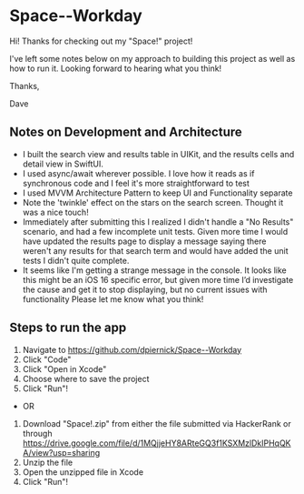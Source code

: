 # Space--Workday

Hi! Thanks for checking out my "Space!" project!

I've left some notes below on my approach to building this project as well as how to run it. Looking forward to hearing what you think!

Thanks,

Dave


## Notes on Development and Architecture
- I built the search view and results table in UIKit, and the results cells and detail view in SwiftUI.
- I used async/await wherever possible. I love how it reads as if synchronous code and I feel it's more straightforward to test
- I used MVVM Architecture Pattern to keep UI and Functionality separate
- Note the 'twinkle' effect on the stars on the search screen. Thought it was a nice touch!
- Immediately after submitting this I realized I didn't handle a "No Results" scenario, and had a few incomplete unit tests. Given more time I would have updated the results page to display a message saying there weren't any results for that search term and would have added the unit tests I didn't quite complete.
- It seems like I'm getting a strange message in the console. It looks like this might be an iOS 16 specific error, but given more time I’d investigate the cause and get it to stop displaying, but no current issues with functionality
Please let me know what you think!

## Steps to run the app
1. Navigate to https://github.com/dpiernick/Space--Workday
2. Click "Code"
3. Click "Open in Xcode"
4. Choose where to save the project
5. Click "Run"!
 - OR
1. Download "Space!.zip" from either the file submitted via HackerRank or through https://drive.google.com/file/d/1MQjjeHY8ARteGQ3f1KSXMzlDkIPHqQKA/view?usp=sharing
2. Unzip the file
3. Open the unzipped file in Xcode
4. Click "Run"!
